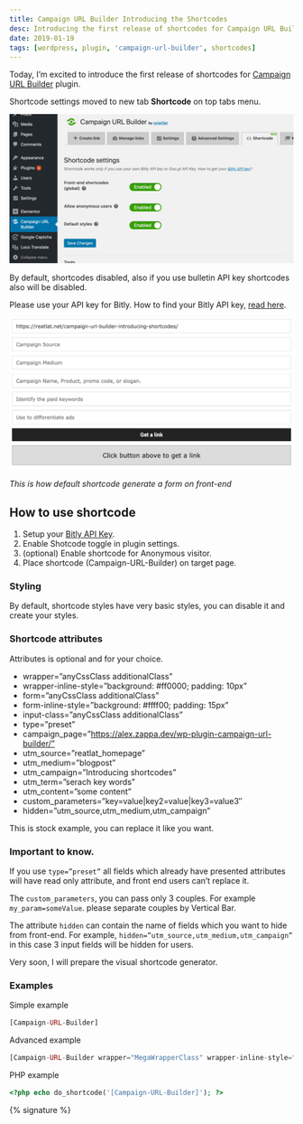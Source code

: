 ```yaml
---
title: Campaign URL Builder Introducing the Shortcodes
desc: Introducing the first release of shortcodes for Campaign URL Builder plugin. Shortcodes can be customized with various attributes and can generate forms on the front-end. Bitly API key is required. Shortcodes can be styled and have optional parameters. Examples provided for simple, advanced, and PHP usage.
date: 2019-01-19
tags: [wordpress, plugin, 'campaign-url-builder', shortcodes]
---
```


Today, I’m excited to introduce the first release of shortcodes
for [Campaign URL Builder](/blog/wp-plugin-campaign-url-builder/) plugin.

Shortcode settings moved to new tab **Shortcode** on top tabs menu.

<img src="./campaign-url-builder-shortcode-settings.png" alt="Campaign URL Builder Shortcode Settings" eleventy:widths="900">

By default, shortcodes disabled, also if you use bulletin API key shortcodes also will be disabled.

Please use your API key for Bitly. How to find your Bitly API key, [read here](/blog/how-do-i-find-my-bitly-oauth-access-token/).

<img src="./campaign-url-builder-introducing-the-shortcodes.png" alt="Campaign URL Builder Shortcode Settings API Key" eleventy:widths="900">

*This is how default shortcode generate a form on front-end*

## How to use shortcode

1. Setup your [Bitly API Key](/blog/how-do-i-find-my-bitly-oauth-access-token/).
2. Enable Shotcode toggle in plugin settings.
3. (optional) Enable shortcode for Anonymous visitor.
4. Place shortcode (Campaign-URL-Builder) on target page.

### Styling

By default, shortcode styles have very basic styles, you can disable it and create your styles.

### Shortcode attributes

Attributes is optional and for your choice.

- wrapper=”anyCssClass additionalClass”
- wrapper-inline-style=”background: #ff0000; padding: 10px”
- form=”anyCssClass additionalClass”
- form-inline-style=”background: #ffff00; padding: 15px”
- input-class=”anyCssClass additionalClass”
- type=”preset”
- campaign_page=”https://alex.zappa.dev/wp-plugin-campaign-url-builder/”
- utm_source=”reatlat_homepage”
- utm_medium=”blogpost”
- utm_campaign=”Introducing shortcodes”
- utm_term=”serach key words”
- utm_content=”some content”
- custom_parameters=”key=value|key2=value|key3=value3″
- hidden=”utm_source,utm_medium,utm_campaign”

This is stock example, you can replace it like you want.

### Important to know.

If you use `type=”preset”` all fields which already have presented attributes will have read only attribute, and front end users can’t replace it.

The `custom_parameters`, you can pass only 3 couples. For example `my_param=someValue`. please separate couples by Vertical Bar.

The attribute `hidden` can contain the name of fields which you want to hide from front-end. For example, `hidden=”utm_source,utm_medium,utm_campaign”` in this case 3 input fields will be hidden for users.

Very soon, I will prepare the visual shortcode generator.

### Examples

Simple example

```php
[Campaign-URL-Builder]
```

Advanced example

```php
[Campaign-URL-Builder wrapper="MegaWrapperClass" wrapper-inline-style="background:#ccc;padding:15px;" form="MegaFormClass" form-inline-style="padding:10px; background:#c19393" campaign_page="https://alex.zappa.dev" utm_source="" utm_medium="" utm_campaign="" utm_term="" utm_content=""]
```

PHP example

```php
<?php echo do_shortcode('[Campaign-URL-Builder]'); ?>
```

{% signature %}
